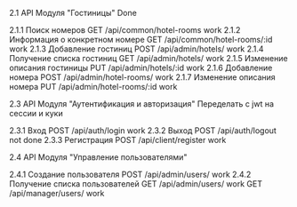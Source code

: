 
2.1 API Модуля "Гостиницы"      Done

2.1.1 Поиск номеров
GET /api/common/hotel-rooms 	work
2.1.2 Информация о конкретном номере
GET /api/common/hotel-rooms/:id	work
2.1.3 Добавление гостиниц
POST /api/admin/hotels/	        work
2.1.4 Получение списка гостиниц
GET /api/admin/hotels/      	work
2.1.5 Изменение описания гостиницы
PUT /api/admin/hotels/:id	    work
2.1.6 Добавление номера
POST /api/admin/hotel-rooms/	work
2.1.7 Изменение описания номера
PUT /api/admin/hotel-rooms/:id	work

2.3 API Модуля "Аутентификация и авторизация"
Переделать с jwt на сессии и куки

2.3.1 Вход
POST /api/auth/login	        work
2.3.2 Выход
POST /api/auth/logout	    not done
2.3.3 Регистрация
POST /api/client/register   	work

2.4 API Модуля "Управление пользователями"

2.4.1 Создание пользователя
POST /api/admin/users/	        work
2.4.2 Получение списка пользователей
GET /api/admin/users/	        work
GET /api/manager/users/	        work








